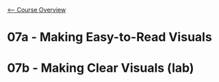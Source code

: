 [<-- Course Overview](../../1-Overview/overview.md)
# 07a - Making Easy-to-Read Visuals

# 07b - Making Clear Visuals (lab)